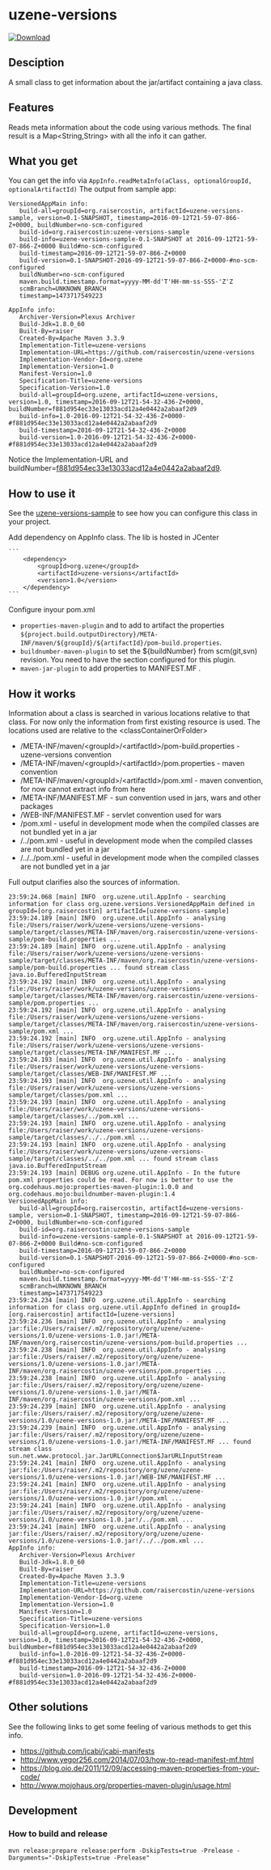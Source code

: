 # uzene-versions

[![Download](https://api.bintray.com/packages/raisercostin/maven/uzene-versions/images/download.svg)](https://bintray.com/raisercostin/maven/uzene-versions/_latestVersion)
<!--
[![Build Status](https://travis-ci.org/raisercostin/uzene-versions.svg?branch=master)](https://travis-ci.org/raisercostin/uzene-versions)
[![Codacy Badge](https://www.codacy.com/project/badge/fe1bb28a7735433d89a238ce6f6305c1)](https://www.codacy.com/app/raisercostin/uzene-versions)
-->

## Desciption
A small class to get information about the jar/artifact containing a java class.

## Features
Reads meta information about the code using various methods. The final result is a Map<String,String> with all the info it can gather.

## What you get
You can get the info via ```AppInfo.readMetaInfo(aClass, optionalGroupId, optionalArtifactId)```
The output from sample app:
```
VersionedAppMain info:
   build-all=groupId=org.raisercostin, artifactId=uzene-versions-sample, version=0.1-SNAPSHOT, timestamp=2016-09-12T21-59-07-866-Z+0000, buildNumber=no-scm-configured
   build-id=org.raisercostin:uzene-versions-sample
   build-info=uzene-versions-sample-0.1-SNAPSHOT at 2016-09-12T21-59-07-866-Z+0000 Build#no-scm-configured
   build-timestamp=2016-09-12T21-59-07-866-Z+0000
   build-version=0.1-SNAPSHOT-2016-09-12T21-59-07-866-Z+0000-#no-scm-configured
   buildNumber=no-scm-configured
   maven.build.timestamp.format=yyyy-MM-dd'T'HH-mm-ss-SSS-'Z'Z
   scmBranch=UNKNOWN_BRANCH
   timestamp=1473717549223

AppInfo info:
   Archiver-Version=Plexus Archiver
   Build-Jdk=1.8.0_60
   Built-By=raiser
   Created-By=Apache Maven 3.3.9
   Implementation-Title=uzene-versions
   Implementation-URL=https://github.com/raisercostin/uzene-versions
   Implementation-Vendor-Id=org.uzene
   Implementation-Version=1.0
   Manifest-Version=1.0
   Specification-Title=uzene-versions
   Specification-Version=1.0
   build-all=groupId=org.uzene, artifactId=uzene-versions, version=1.0, timestamp=2016-09-12T21-54-32-436-Z+0000, buildNumber=f881d954ec33e13033acd12a4e0442a2abaaf2d9
   build-info=1.0-2016-09-12T21-54-32-436-Z+0000-#f881d954ec33e13033acd12a4e0442a2abaaf2d9
   build-timestamp=2016-09-12T21-54-32-436-Z+0000
   build-version=1.0-2016-09-12T21-54-32-436-Z+0000-#f881d954ec33e13033acd12a4e0442a2abaaf2d9
```
Notice the Implementation-URL and buildNumber=[f881d954ec33e13033acd12a4e0442a2abaaf2d9](../../commit/f881d954ec33e13033acd12a4e0442a2abaaf2d9).

## How to use it
See the [uzene-versions-sample](uzene-versions-sample) to see how you can configure this class in your project.

Add dependency on AppInfo class. The lib is hosted in JCenter

	```
		<dependency>
			<groupId>org.uzene</groupId>
			<artifactId>uzene-versions</artifactId>
			<version>1.0</version>
		</dependency>
	```
Configure inyour pom.xml
- ```properties-maven-plugin``` and <properties> to add to artifact the properties ```${project.build.outputDirectory}/META-INF/maven/${groupId}/${artifactId}/pom-build.properties```.
- ```buildnumber-maven-plugin``` to set the ${buildNumber} from scm(git,svn) revision. You need to have the <scm> section configured for this plugin.
- ```maven-jar-plugin``` to add properties to MANIFEST.MF .

## How it works
Information about a class is searched in various locations relative to that class. For now only the information from first existing resource is used.
The locations used are relative to the \<classContainerOrFolder>
- /META-INF/maven/\<groupId>/\<artifactId>/pom-build.properties		- uzene-versions convention
- /META-INF/maven/\<groupId>/\<artifactId>/pom.properties   - maven convention
- /META-INF/maven/\<groupId>/\<artifactId>/pom.xml   - maven convention, for now cannot extract info from here
- /META-INF/MANIFEST.MF   - sun convention used in jars, wars and other packages
- /WEB-INF/MANIFEST.MF   - servlet convention used for wars
- /pom.xml   - useful in development mode when the compiled classes are not bundled yet in a jar
- /../pom.xml   - useful in development mode when the compiled classes are not bundled yet in a jar
- /../../pom.xml   - useful in development mode when the compiled classes are not bundled yet in a jar

Full output clarifies also the sources of information.
```
23:59:24.068 [main] INFO  org.uzene.util.AppInfo - searching information for class org.uzene.versions.VersionedAppMain defined in groupId=[org.raisercostin] artifactId=[uzene-versions-sample]
23:59:24.189 [main] INFO  org.uzene.util.AppInfo - analysing file:/Users/raiser/work/uzene-versions/uzene-versions-sample/target/classes/META-INF/maven/org.raisercostin/uzene-versions-sample/pom-build.properties ...
23:59:24.189 [main] INFO  org.uzene.util.AppInfo - analysing file:/Users/raiser/work/uzene-versions/uzene-versions-sample/target/classes/META-INF/maven/org.raisercostin/uzene-versions-sample/pom-build.properties ... found stream class java.io.BufferedInputStream
23:59:24.192 [main] INFO  org.uzene.util.AppInfo - analysing file:/Users/raiser/work/uzene-versions/uzene-versions-sample/target/classes/META-INF/maven/org.raisercostin/uzene-versions-sample/pom.properties ...
23:59:24.192 [main] INFO  org.uzene.util.AppInfo - analysing file:/Users/raiser/work/uzene-versions/uzene-versions-sample/target/classes/META-INF/maven/org.raisercostin/uzene-versions-sample/pom.xml ...
23:59:24.192 [main] INFO  org.uzene.util.AppInfo - analysing file:/Users/raiser/work/uzene-versions/uzene-versions-sample/target/classes/META-INF/MANIFEST.MF ...
23:59:24.193 [main] INFO  org.uzene.util.AppInfo - analysing file:/Users/raiser/work/uzene-versions/uzene-versions-sample/target/classes/WEB-INF/MANIFEST.MF ...
23:59:24.193 [main] INFO  org.uzene.util.AppInfo - analysing file:/Users/raiser/work/uzene-versions/uzene-versions-sample/target/classes/pom.xml ...
23:59:24.193 [main] INFO  org.uzene.util.AppInfo - analysing file:/Users/raiser/work/uzene-versions/uzene-versions-sample/target/classes/../pom.xml ...
23:59:24.193 [main] INFO  org.uzene.util.AppInfo - analysing file:/Users/raiser/work/uzene-versions/uzene-versions-sample/target/classes/../../pom.xml ...
23:59:24.193 [main] INFO  org.uzene.util.AppInfo - analysing file:/Users/raiser/work/uzene-versions/uzene-versions-sample/target/classes/../../pom.xml ... found stream class java.io.BufferedInputStream
23:59:24.193 [main] DEBUG org.uzene.util.AppInfo - In the future pom.xml properties could be read. For now is better to use the org.codehaus.mojo:properties-maven-plugin:1.0.0 and org.codehaus.mojo:buildnumber-maven-plugin:1.4
VersionedAppMain info:
   build-all=groupId=org.raisercostin, artifactId=uzene-versions-sample, version=0.1-SNAPSHOT, timestamp=2016-09-12T21-59-07-866-Z+0000, buildNumber=no-scm-configured
   build-id=org.raisercostin:uzene-versions-sample
   build-info=uzene-versions-sample-0.1-SNAPSHOT at 2016-09-12T21-59-07-866-Z+0000 Build#no-scm-configured
   build-timestamp=2016-09-12T21-59-07-866-Z+0000
   build-version=0.1-SNAPSHOT-2016-09-12T21-59-07-866-Z+0000-#no-scm-configured
   buildNumber=no-scm-configured
   maven.build.timestamp.format=yyyy-MM-dd'T'HH-mm-ss-SSS-'Z'Z
   scmBranch=UNKNOWN_BRANCH
   timestamp=1473717549223
23:59:24.234 [main] INFO  org.uzene.util.AppInfo - searching information for class org.uzene.util.AppInfo defined in groupId=[org.raisercostin] artifactId=[uzene-versions]
23:59:24.236 [main] INFO  org.uzene.util.AppInfo - analysing jar:file:/Users/raiser/.m2/repository/org/uzene/uzene-versions/1.0/uzene-versions-1.0.jar!/META-INF/maven/org.raisercostin/uzene-versions/pom-build.properties ...
23:59:24.238 [main] INFO  org.uzene.util.AppInfo - analysing jar:file:/Users/raiser/.m2/repository/org/uzene/uzene-versions/1.0/uzene-versions-1.0.jar!/META-INF/maven/org.raisercostin/uzene-versions/pom.properties ...
23:59:24.238 [main] INFO  org.uzene.util.AppInfo - analysing jar:file:/Users/raiser/.m2/repository/org/uzene/uzene-versions/1.0/uzene-versions-1.0.jar!/META-INF/maven/org.raisercostin/uzene-versions/pom.xml ...
23:59:24.239 [main] INFO  org.uzene.util.AppInfo - analysing jar:file:/Users/raiser/.m2/repository/org/uzene/uzene-versions/1.0/uzene-versions-1.0.jar!/META-INF/MANIFEST.MF ...
23:59:24.239 [main] INFO  org.uzene.util.AppInfo - analysing jar:file:/Users/raiser/.m2/repository/org/uzene/uzene-versions/1.0/uzene-versions-1.0.jar!/META-INF/MANIFEST.MF ... found stream class sun.net.www.protocol.jar.JarURLConnection$JarURLInputStream
23:59:24.241 [main] INFO  org.uzene.util.AppInfo - analysing jar:file:/Users/raiser/.m2/repository/org/uzene/uzene-versions/1.0/uzene-versions-1.0.jar!/WEB-INF/MANIFEST.MF ...
23:59:24.241 [main] INFO  org.uzene.util.AppInfo - analysing jar:file:/Users/raiser/.m2/repository/org/uzene/uzene-versions/1.0/uzene-versions-1.0.jar!/pom.xml ...
23:59:24.241 [main] INFO  org.uzene.util.AppInfo - analysing jar:file:/Users/raiser/.m2/repository/org/uzene/uzene-versions/1.0/uzene-versions-1.0.jar!/../pom.xml ...
23:59:24.241 [main] INFO  org.uzene.util.AppInfo - analysing jar:file:/Users/raiser/.m2/repository/org/uzene/uzene-versions/1.0/uzene-versions-1.0.jar!/../../pom.xml ...
AppInfo info:
   Archiver-Version=Plexus Archiver
   Build-Jdk=1.8.0_60
   Built-By=raiser
   Created-By=Apache Maven 3.3.9
   Implementation-Title=uzene-versions
   Implementation-URL=https://github.com/raisercostin/uzene-versions
   Implementation-Vendor-Id=org.uzene
   Implementation-Version=1.0
   Manifest-Version=1.0
   Specification-Title=uzene-versions
   Specification-Version=1.0
   build-all=groupId=org.uzene, artifactId=uzene-versions, version=1.0, timestamp=2016-09-12T21-54-32-436-Z+0000, buildNumber=f881d954ec33e13033acd12a4e0442a2abaaf2d9
   build-info=1.0-2016-09-12T21-54-32-436-Z+0000-#f881d954ec33e13033acd12a4e0442a2abaaf2d9
   build-timestamp=2016-09-12T21-54-32-436-Z+0000
   build-version=1.0-2016-09-12T21-54-32-436-Z+0000-#f881d954ec33e13033acd12a4e0442a2abaaf2d9
```

## Other solutions
See the following links to get some feeling of various methods to get this info.
- https://github.com/jcabi/jcabi-manifests
- http://www.yegor256.com/2014/07/03/how-to-read-manifest-mf.html
- https://blog.oio.de/2011/12/09/accessing-maven-properties-from-your-code/
- http://www.mojohaus.org/properties-maven-plugin/usage.html

## Development
### How to build and release

	mvn release:prepare release:perform -DskipTests=true -Prelease -Darguments="-DskipTests=true -Prelease"

